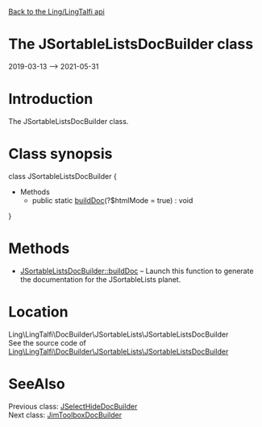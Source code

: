 [Back to the Ling/LingTalfi api](https://github.com/lingtalfi/LingTalfi/blob/master/doc/api/Ling/LingTalfi.md)



The JSortableListsDocBuilder class
================
2019-03-13 --> 2021-05-31






Introduction
============

The JSortableListsDocBuilder class.



Class synopsis
==============


class <span class="pl-k">JSortableListsDocBuilder</span>  {

- Methods
    - public static [buildDoc](https://github.com/lingtalfi/LingTalfi/blob/master/doc/api/Ling/LingTalfi/DocBuilder/JSortableLists/JSortableListsDocBuilder/buildDoc.md)(?$htmlMode = true) : void

}






Methods
==============

- [JSortableListsDocBuilder::buildDoc](https://github.com/lingtalfi/LingTalfi/blob/master/doc/api/Ling/LingTalfi/DocBuilder/JSortableLists/JSortableListsDocBuilder/buildDoc.md) &ndash; Launch this function to generate the documentation for the JSortableLists planet.





Location
=============
Ling\LingTalfi\DocBuilder\JSortableLists\JSortableListsDocBuilder<br>
See the source code of [Ling\LingTalfi\DocBuilder\JSortableLists\JSortableListsDocBuilder](https://github.com/lingtalfi/LingTalfi/blob/master/DocBuilder/JSortableLists/JSortableListsDocBuilder.php)



SeeAlso
==============
Previous class: [JSelectHideDocBuilder](https://github.com/lingtalfi/LingTalfi/blob/master/doc/api/Ling/LingTalfi/DocBuilder/JSelectHide/JSelectHideDocBuilder.md)<br>Next class: [JimToolboxDocBuilder](https://github.com/lingtalfi/LingTalfi/blob/master/doc/api/Ling/LingTalfi/DocBuilder/JimToolbox/JimToolboxDocBuilder.md)<br>
